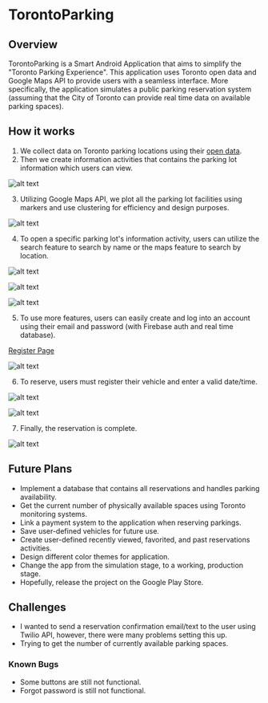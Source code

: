 # TorontoParking

## Overview
TorontoParking is a Smart Android Application that aims to simplify the "Toronto Parking Experience". This application uses Toronto open data and Google Maps API to provide users with a seamless interface. More specifically, the application simulates a public parking reservation system (assuming that the City of Toronto can provide real time data on available parking spaces).

## How it works

1. We collect data on Toronto parking locations using their [open data](https://open.toronto.ca/dataset/parking-lot-facilities/).
2. Then we create information activities that contains the parking lot information which users can view.

![alt text](https://github.com/kxnoun/TorontoParking/blob/main/README_images/information_page.jpg "Information Activity")

3. Utilizing Google Maps API, we plot all the parking lot facilities using markers and use clustering for efficiency and design purposes.

![alt text](https://github.com/kxnoun/TorontoParking/blob/main/README_images/main_page.jpg "Clustering")

4. To open a specific parking lot's information activity, users can utilize the search feature to search by name or the maps feature to search by location.

![alt text](https://github.com/kxnoun/TorontoParking/blob/main/README_images/clicked_marker_page.jpg "Clicked Marker")

![alt text](https://github.com/kxnoun/TorontoParking/blob/main/README_images/search_page.jpg "Search Feature")

![alt text](https://github.com/kxnoun/TorontoParking/blob/main/README_images/search_button_page.jpg "Search Click Feature")

5. To use more features, users can easily create and log into an account using their email and password (with Firebase auth and real time database).

[Register Page](https://github.com/kxnoun/TorontoParking/blob/main/README_images/register_page.jpg)

![alt text](https://github.com/kxnoun/TorontoParking/blob/main/README_images/login_page.jpg "Login Page")

6. To reserve, users must register their vehicle and enter a valid date/time.

![alt text](https://github.com/kxnoun/TorontoParking/blob/main/README_images/vehicle_register_page.jpg "Vehicle Registration")

![alt text](https://github.com/kxnoun/TorontoParking/blob/main/README_images/date_register_page.jpg "Date and Time")

7. Finally, the reservation is complete.

![alt text](https://github.com/kxnoun/TorontoParking/blob/main/README_images/confirmation_page.jpg "Confirmation Page")

## Future Plans

- Implement a database that contains all reservations and handles parking availability.
- Get the current number of physically available spaces using Toronto monitoring systems.
- Link a payment system to the application when reserving parkings.
- Save user-defined vehicles for future use.
- Create user-defined recently viewed, favorited, and past reservations activities.
- Design different color themes for application.
- Change the app from the simulation stage, to a working, production stage.
- Hopefully, release the project on the Google Play Store.

## Challenges

- I wanted to send a reservation confirmation email/text to the user using Twilio API, however, there were many problems setting this up. 
- Trying to get the number of currently available parking spaces.

### Known Bugs

- Some buttons are still not functional.
- Forgot password is still not functional. 
